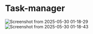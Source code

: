 # Task-manager





























![Screenshot from 2025-05-30 01-18-29](https://github.com/user-attachments/assets/5c337bc2-49e4-4a5b-8308-0acd3a151a5a)
![Screenshot from 2025-05-30 01-18-43](https://github.com/user-attachments/assets/17dd2f18-5c54-45fd-b203-93185c0fe55d)
